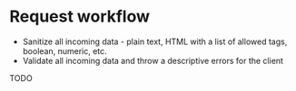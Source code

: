 # Request workflow

* Sanitize all incoming data - plain text, HTML with a list of allowed tags, boolean, numeric, etc.
* Validate all incoming data and throw a descriptive errors for the client


TODO
